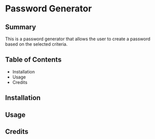 # Password Generator



## Summary



This is a password generator that allows the user to create a password based on the selected criteria.


## Table of Contents


- Installation
- Usage
- Credits

## Installation


## Usage


## Credits
